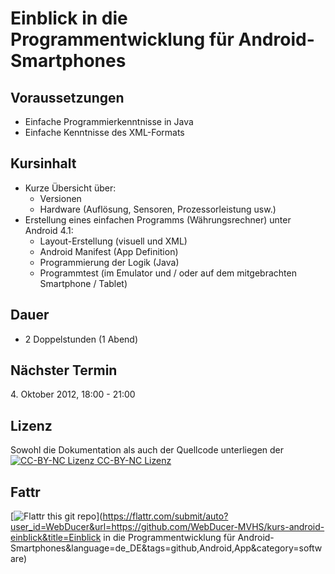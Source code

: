 Einblick in die Programmentwicklung für Android-Smartphones
===========================================================

Voraussetzungen
---------------
- Einfache Programmierkenntnisse in Java
- Einfache Kenntnisse des XML-Formats

Kursinhalt
----------
- Kurze Übersicht über:
  - Versionen
  - Hardware (Auflösung, Sensoren, Prozessorleistung usw.)
- Erstellung eines einfachen Programms (Währungsrechner) unter Android 4.1:
  - Layout-Erstellung (visuell und XML)
  - Android Manifest (App Definition)
  - Programmierung der Logik (Java)
  - Programmtest (im Emulator und / oder auf dem mitgebrachten Smartphone / Tablet)

Dauer
-----
- 2 Doppelstunden (1 Abend)

Nächster Termin
------
4\. Oktober 2012, 18:00 - 21:00

Lizenz
------
Sowohl die Dokumentation als auch der Quellcode unterliegen der [![CC-BY-NC Lizenz](http://i.creativecommons.org/l/by-nc/3.0/88x31.png) CC-BY-NC Lizenz](http://creativecommons.org/licenses/by-nc/3.0/deed.de)

Fattr
-----
[![Flattr this git repo](http://api.flattr.com/button/flattr-badge-large.png)](https://flattr.com/submit/auto?user_id=WebDucer&url=https://github.com/WebDucer-MVHS/kurs-android-einblick&title=Einblick in die Programmentwicklung für Android-Smartphones&language=de_DE&tags=github,Android,App&category=software)